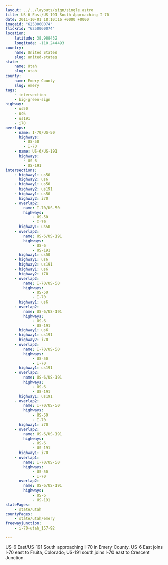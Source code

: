 ```yaml
---
layout: ../../layouts/sign/single.astro
title: US-6 East/US-191 South Approaching I-70
date: 2011-10-01 18:10:16 +0000 +0000
imageid: "6250060074"
flickrid: "6250060074"
location:
    latitude: 38.988432
    longitude: -110.244493
country:
    name: United States
    slug: united-states
state:
    name: Utah
    slug: utah
county:
    name: Emery County
    slug: emery
tags:
    - intersection
    - big-green-sign
highway:
    - us50
    - us6
    - us191
    - i70
overlaps:
    - name: I-70/US-50
      highways:
        - US-50
        - I-70
    - name: US-6/US-191
      highways:
        - US-6
        - US-191
intersections:
    - highway1: us50
      highway2: us6
    - highway1: us50
      highway2: us191
    - highway1: us50
      highway2: i70
    - overlap2:
        name: I-70/US-50
        highways:
            - US-50
            - I-70
      highway1: us50
    - overlap2:
        name: US-6/US-191
        highways:
            - US-6
            - US-191
      highway1: us50
    - highway1: us6
      highway2: us191
    - highway1: us6
      highway2: i70
    - overlap2:
        name: I-70/US-50
        highways:
            - US-50
            - I-70
      highway1: us6
    - overlap2:
        name: US-6/US-191
        highways:
            - US-6
            - US-191
      highway1: us6
    - highway1: us191
      highway2: i70
    - overlap2:
        name: I-70/US-50
        highways:
            - US-50
            - I-70
      highway1: us191
    - overlap2:
        name: US-6/US-191
        highways:
            - US-6
            - US-191
      highway1: us191
    - overlap2:
        name: I-70/US-50
        highways:
            - US-50
            - I-70
      highway1: i70
    - overlap2:
        name: US-6/US-191
        highways:
            - US-6
            - US-191
      highway1: i70
    - overlap1:
        name: I-70/US-50
        highways:
            - US-50
            - I-70
      overlap2:
        name: US-6/US-191
        highways:
            - US-6
            - US-191
statePages:
    - state/utah
countyPages:
    - state/utah/emery
freewayjunction:
    - i-70-utah_157-92

---
```

US-6 East/US-191 South approaching I-70 in Emery County.  US-6 East joins I-70 east to Fruita, Colorado; US-191 south joins I-70 east to Crescent Junction.